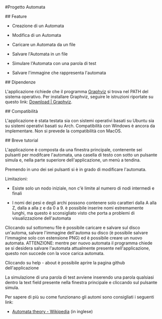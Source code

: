 #Progetto Automata

## Feature

- Creazione di un Automata
  
- Modifica di un Automata
  
- Caricare un Automata da un file
  
- Salvare l'Automata in un file
  
- Simulare l'Automata con una parola di test
  
- Salvare l'immagine che rappresenta l'automata
  

## Dipendenze

L'applicazione richiede che il programma [Graphviz](https://graphviz.org) si trova nel PATH del sistema operativo. Per installare Graphviz, seguire le istruzioni riportate su questo link: [Download | Graphviz](https://graphviz.org/download/).

## Compatibilità

L'applicazione è stata testata sia con sistemi operativi basati su Ubuntu sia su sistemi operativi basati su Arch. Compatibilità con Windows è ancora da implementare. Non si prevede la compatibilità con MacOS.

## Breve tutorial

L'applicazione è composta da una finestra principale, contenente sei pulsanti per modifcare l'automata, una casella di testo con sotto un pulsante simula e, nella parte superiore dell'applicazione, un menù a tendina.

Premendo in uno dei sei pulsanti si è in grado di modificare l'automata.

Limitazioni:

- Esiste solo un nodo iniziale, non c'è limite al numero di nodi intermedi e finali
  
- I nomi dei pesi e degli archi possono contenere solo caratteri dalla A alla Z, dalla a alla z e da 0 a 9. è possibile inserire nomi estremamente lunghi, ma questo è sconsigliato visto che porta a problemi di visualizzazione dell'automata
  

Cliccando sul sottomenu file è possibile caricare e salvare sul disco un'automa, salvare l'immagine dell'automa su disco (è possibile salvare l'immagine solo con estensione PNG) ed è possibile creare un nuovo automata. ATTENZIONE: mentre per nuovo automata il programma chiede se si desidera salvare l'automata attualmente presente nell'applicazione, questo non succede con la voce carica automata.

Cliccando su help - about è possibile aprire la pagina github dell'applicazione

La simulazione di una parola di test avviene inserendo una parola qualsiasi dentro la text field presente nella finestra principale e cliccando sul pulsante simula.

Per sapere di più su come funzionano gli automi sono consigliati i seguenti link:

- [Automata theory - Wikipedia](https://en.wikipedia.org/wiki/Automata_theory) (in inglese)
